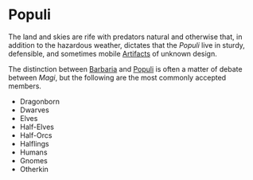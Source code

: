 # Populi

The land and skies are rife with predators natural and otherwise that, in addition to the hazardous weather, dictates that the *Populi* live in sturdy, defensible, and sometimes mobile [Artifacts](artifacts.md) of unknown design.

The distinction between [Barbaria](barbaria.md) and [Populi](populi.md) is often a matter of debate between *Magi*, but the following are the most commonly accepted members.

- Dragonborn
- Dwarves
- Elves
- Half-Elves
- Half-Orcs
- Halflings
- Humans
- Gnomes
- Otherkin
